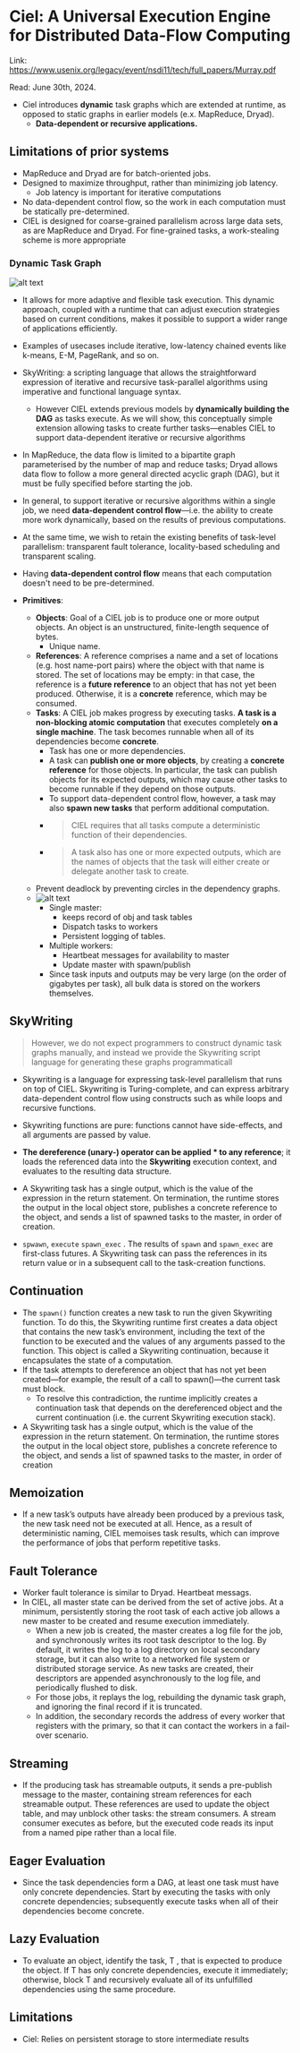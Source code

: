 # Ciel: A Universal Execution Engine for Distributed Data-Flow Computing

Link: https://www.usenix.org/legacy/event/nsdi11/tech/full_papers/Murray.pdf

Read: June 30th, 2024. 

* Ciel introduces **dynamic** task graphs which are extended at runtime, as opposed to static graphs in earlier models (e.x. MapReduce, Dryad). 
  * **Data-dependent or recursive applications.**

## Limitations of prior systems
* MapReduce and Dryad are for batch-oriented jobs. 
* Designed to maximize throughput, rather than minimizing job latency.
  * Job latency is important for iterative computations
* No data-dependent control flow, so the work in each computation must be statically pre-determined. 
* CIEL is designed for coarse-grained parallelism across large data sets, as are MapReduce and Dryad. For fine-grained tasks, a work-stealing scheme is more appropriate 

### Dynamic Task Graph

![alt text](images/47-ciel/dynamic-task-graph.png)


* It allows for more adaptive and flexible task execution. This dynamic approach, coupled with a runtime that can adjust execution strategies based on current conditions, makes it possible to support a wider range of applications efficiently. 
* Examples of usecases include iterative, low-latency chained events like k-means, E-M, PageRank, and so on. 

* SkyWriting: a scripting language that allows the straightforward expression of iterative and recursive task-parallel algorithms using imperative and functional language syntax.
  * However CIEL extends previous models by **dynamically building the DAG** as tasks execute. As we will show, this conceptually simple extension allowing tasks to create further tasks—enables CIEL to support data-dependent iterative or recursive algorithms
* In MapReduce, the data flow is limited to a bipartite graph parameterised by the number of map and reduce tasks; Dryad allows data flow to follow a more general directed acyclic graph (DAG), but it must be fully specified before starting the job. 
* In general, to support iterative or recursive algorithms within a single job, we need **data-dependent control flow**—i.e. the ability to create more work dynamically, based on the results of previous computations. 
* At the same time, we wish to retain the existing benefits of task-level parallelism: transparent fault tolerance, locality-based scheduling and transparent scaling.
* Having **data-dependent control flow** means that each computation doesn't need to be pre-determined. 
* **Primitives**:
  * **Objects**: Goal of a CIEL job is to produce one or more output objects. An object is an unstructured, finite-length sequence of bytes.
    * Unique name. 
  * **References**: A reference comprises a name and a set of locations (e.g. host name-port pairs) where the object with that name is stored. The set of locations may be empty: in that case, the reference is a **future reference** to an object that has not yet been produced. Otherwise, it is a **concrete** reference, which may be consumed.
  * **Tasks**:  A CIEL job makes progress by executing tasks. **A task is a non-blocking atomic computation** that executes completely **on a single machine**. The task becomes runnable when all of its dependencies become **concrete**. 
    * Task has one or more dependencies. 
    * A task can **publish one or more objects**, by creating a **concrete reference** for those objects. In particular, the task can publish objects for its expected outputs, which may cause other tasks to become runnable if they depend on those outputs.
    * To support data-dependent control flow, however, a task may also **spawn new tasks** that perform additional computation.
    * > CIEL requires that all tasks compute a deterministic function of their dependencies.
    * > A task also has one or more expected outputs, which are the names of objects that the task will either create or delegate another task to create.
  * Prevent deadlock by preventing circles in the dependency graphs. 
  * ![alt text](images/47-ciel/ciel-cluster.png)
    * Single master: 
      * keeps record of obj and task tables
      * Dispatch tasks to workers
      * Persistent logging of tables. 
    * Multiple workers:
      * Heartbeat messages for availability to master
      * Update master with spawn/publish
    * Since task inputs and outputs may be very large (on the order of gigabytes per task), all bulk data is stored on the workers themselves.

## SkyWriting
> However, we do not expect programmers to construct dynamic task graphs manually, and instead we provide the Skywriting script language for generating these graphs programmaticall

  * Skywriting is a language for expressing task-level parallelism that runs on top of CIEL. Skywriting is Turing-complete, and can express arbitrary data-dependent control flow using constructs such as while loops and recursive functions. 

  * Skywriting functions are pure: functions cannot have side-effects, and all arguments are passed by value. 
  *  **The dereference (unary-) operator can be applied * to any reference**; it loads the referenced data into the **Skywriting** execution context, and evaluates to the resulting data structure.
  *  A Skywriting task has a single output, which is the value of the expression in the return statement. On termination, the runtime stores the output in the local object store, publishes a concrete reference to the object, and sends a list of spawned tasks to the master, in order of creation.
  *  `spwawn`, `execute` `spawn_exec` . The results of `spawn` and `spawn_exec` are first-class futures. A Skywriting task can pass the references in its return value or in a subsequent call to the task-creation functions.

## Continuation

* The `spawn()` function creates a new task to run the given Skywriting function. To do this, the Skywriting runtime first creates a data object that contains the new task’s environment, including the text of the function to be executed and the values of any arguments passed to the function. This object is called a Skywriting continuation, because it encapsulates the state of a computation.
* If the task attempts to dereference an object that has not yet been created—for example, the result of a call to spawn()—the current task must block.
  * To resolve this contradiction, the runtime implicitly creates a continuation task that depends on the dereferenced object and the current continuation (i.e. the current Skywriting execution stack).
* A Skywriting task has a single output, which is the value of the expression in the return statement. On termination, the runtime stores the output in the local object store, publishes a concrete reference to the object, and sends a list of spawned tasks to the master, in order of creation

## Memoization

* If a new task’s outputs have already been produced by a previous task, the new task need not be executed at all. Hence, as a result of deterministic naming, CIEL memoises task results, which can improve the performance of jobs that perform repetitive tasks.

## Fault Tolerance

* Worker fault tolerance is similar to Dryad. Heartbeat messags.
* In CIEL, all master state can be derived from the set of active jobs. At a minimum, persistently storing the root task of each active job allows a new master to be created and resume execution immediately. 
  * When a new job is created, the master creates a log file for the job, and synchronously writes its root task descriptor to the log. By default, it writes the log to a log directory on local secondary storage, but it can also write to a networked file system or distributed storage service. As new tasks are created, their descriptors are appended asynchronously to the log file, and periodically flushed to disk. 
  * For those jobs, it replays the log, rebuilding the dynamic task graph, and ignoring the final record if it is truncated. 
  * In addition, the secondary records the address of every worker that registers with the primary, so that it can contact the workers in a fail-over scenario.

## Streaming

* If the producing task has streamable outputs, it sends a pre-publish message to the master, containing stream references for each streamable output. These references are used to update the object table, and may unblock other tasks: the stream consumers. A stream consumer executes as before, but the executed code reads its input from a named pipe rather than a local file. 

## Eager Evaluation

* Since the task dependencies form a DAG, at least one task must have only concrete dependencies. Start by executing the tasks with only concrete dependencies; subsequently execute tasks when all of their dependencies become concrete.

## Lazy Evaluation

* To evaluate an object, identify the task, T , that is expected to produce the object. If T has only concrete dependencies, execute it immediately; otherwise, block T and recursively evaluate all of its unfulfilled dependencies using the same procedure.

## Limitations

* Ciel: Relies on persistent storage to store intermediate results
